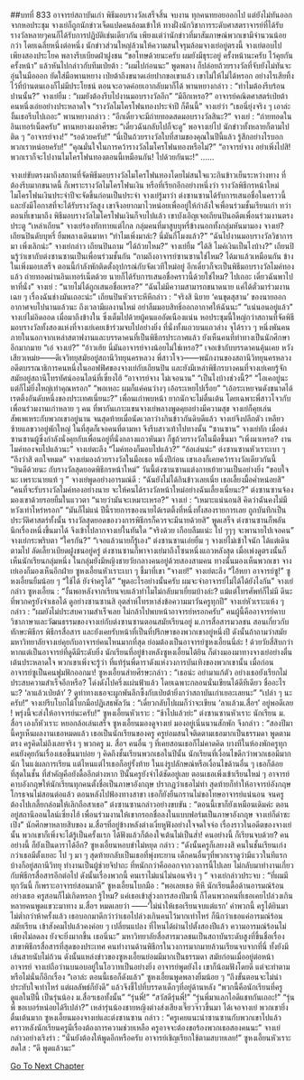 ##บทที่ 833 อาจารย์สถาบันเก่า
พิธีมอบรางวัลเสร็จสิ้น
จบงาน ทุกคนทยอยออกไป
แต่ยังไม่ทันออกจากหอประชุม จางเย่ก็ถูกนักข่าวเจ็ดแปดคนล้อมเข้าให้ ทางฝั่งนักวิชาการระดับศาสตราจารย์ที่ได้รับรางวัลหลายๆคนก็ได้รับการปฏิบัติเช่นเดียวกัน เพียงแต่ว่านักข่าวที่มาสัมภาษณ์พวกเขามีจำนวนน้อยกว่า โดยเฉลี่ยหนึ่งต่อหนึ่ง นักข่าวส่วนใหญ่ล้วนให้ความสนใจรุมล้อมจางเย่อยู่ตรงนี้
จางเย่ตอบไปเพียงสองประโยค พลางรีบเบียดฝ่าฝูงชน “ขอโทษด้วยนะครับ ผมยังมีธุระอยู่ ครั้งหน้านะครับ ไว้คุยกันครั้งหน้า” แล้วหันไปกล่าวกับทีมเป่ยต้า : “ผมไปก่อนนะ” พูดพลาง ก็ปล่อยถ้วยรางวัลที่จับยังไม่ทันจะอุ่นในมือออก ยัดใส่มือพานหยาง เป่ยต้าถึงขนาดเอ่ยปากขอเขาแล้ว เขาไม่ให้ไม่ได้หรอก อย่างไรเสียทิ้งไว้ที่บ้านตนเองก็ไม่มีประโยชน์ ตอนจะอวดค่อยเอากลับมาก็ได้
พานหยางกล่าว : “ทำไมต้องรีบร้อนปานนั้น?”
จางเย่ยิ้ม : “ผมยังต้องรีบไปงานมอบรางวัลอีก”
“มีอีกเหรอ?” อาจารย์คณิตศาสตร์เป่ยต้าคนหนึ่งเอ่ยอย่างประหลาดใจ
“รางวัลไมโครโฟนทองประจำปี ก็คืนนี้” จางเย่ว่า
“เธอนี่ยุ่งจริง ๆ เอาล่ะ งั้นเธอรีบไปเถอะ” พานหยางกล่าว : “อีกเดี๋ยวจะมีถ่ายทอดสดมอบรางวัลสินะ?”
จางเย่ : “ถ่ายทอดในอินเทอร์เน็ตครับ”
พานหยางผงกศีรษะ “เดี๋ยวฉันกลับไปก็จะดู”
พอจางเย่ไป นักข่าวทั้งหลายก็ตามไปติด ๆ
“อาจารย์จาง!”
“รอด้วยครับ!”
“นี่เป็นถ้วยรางวัลใบที่สามของคุณในปีนี้แล้ว รู้สึกอย่างไรบอกพวกเราหน่อยครับ!”
“คุณมั่นใจในการคว้ารางวัลไมโครโฟนทองหรือไม่?”
“อาจารย์จาง อย่าเพิ่งไปสิ! พวกเราก็จะไปงานไมโครโฟนทองตอนนี้เหมือนกัน! ไปด้วยกันนะ!”
……


จางเย่ขับตรงมาถึงสถานที่จัดพิธีมอบรางวัลไมโครโฟนทองโดยไม่สนใจแวะกินข้าวเย็นระหว่างทาง ที่ต้องรีบมากขนาดนี้ ก็เพราะรางวัลไมโครโฟนเงิน หรือที่เรียกอีกอย่างหนึ่งว่า รางวัลพิธีกรหน้าใหม่ไมโครโฟนเงินประจำปีจะจัดขึ้นก่อนเป็นประจำ จางเย่รู้มาว่า ต่งซานซานได้รับการเสนอชื่อในคราวนี้ และยังมีโอกาสที่จะได้รับรางวัลสูง เขาจึงอยากมาไวหน่อยเพื่ออยู่ให้กำลังใจเพื่อนร่วมชั้นเรียนเก่า
ทว่าตอนที่เขามาถึง พิธีมอบรางวัลไมโครโฟนเงินก็จบไปแล้ว
เขาบังเอิญเจอเถียนปินอดีตเพื่อนร่วมงานตรงประตู
“เหล่าเถียน” จางเย่ร้องทักทายแต่ไกล
กลุ่มคนที่มาสูบบุหรี่ข้างนอกทั้งกลุ่มหันมามอง จางเย่?
เถียนปินดับบุหรี่ ยิ้มพลางเดินมาหา “ทำไมเพิ่งมาล่ะ? นี่มันกี่โมงแล้ว?”
“ฉันไปงานมอบรางวัลวิชาการมา เพิ่งเลิกน่ะ” จางเย่กล่าว
เถียนปินถาม “ได้ถ้วยไหม?”
จางเย่ยิ้ม “ได้สิ ไมค์เงินเป็นไงบ้าง?”
เถียนปินรู้ว่าเขากับต่งซานซานเป็นเพื่อนร่วมชั้นกัน “ถามถึงอาจารย์ซานซานใช่ไหม? ได้มาแล้วเหมือนกัน ข้างในเพิ่งมอบเสร็จ ตอนนี้กำลังพักติดตั้งอุปกรณ์กับจัดเวทีใหม่อยู่ อีกเดี๋ยวก็จะเป็นพิธีมอบรางวัลไมค์ทองแล้ว ถ่ายทอดผ่านอินเทอร์เน็ตด้วย นายก็ได้รับการเสนอชื่อคราวนี้ด้วยใช่ไหม? ไปเถอะ เดี๋ยวฉันพาไปหาที่นั่ง”
จางเย่ : “นายไม่ได้ถูกเสนอชื่อเหรอ?”
“ฉันไม่มีความสามารถขนาดนาย แค่ได้ตั๋วมาร่วมงานเฉย ๆ เรื่องฉันช่างมันเถอะน่ะ” เถียนปินหัวเราะหึหึกล่าว : “จริงสิ นิยาย ‘คนขุดสุสาน’ ของนายออกอากาศจบไปนานแล้วนะ ถึงเวลามีผลงานใหม่ อย่าลืมมอบสิทธิ์ออกอากาศให้ฉันนะ”
“แน่นอนอยู่แล้ว” จางเย่ไม่อิดออด
เมื่อมาถึงข้างใน ซึ่งเต็มไปด้วยผู้คนแออัดเนืองแน่น หอประชุมนี้ใหญ่กว่าสถานที่จัดพิธีมอบรางวัลทั้งสองแห่งที่จางเย่เคยเข้าร่วมจบไปอย่างยิ่ง ที่นั่งทั้งแถวบนแถวล่าง จุได้ราว ๆ หนึ่งพันคน ภายในนอกจากเหล่าสตาฟงานและบรรดาคนที่เป็นพิธีกรประกาศแล้ว ยังเห็นคนที่ท่าทางเป็นนักศึกษาอีกมากมาย
“เอ๋ จางเย่?”
“อ้าวเฮ้ย นี่มันอาจารย์จางน้อยไม่ใช่เหรอ?”
เจอเข้ากับบรรดาคนคุ้นเคย
หวังเสียวเหม่ย——ดีเจวิทยุสมัยอยู่สถานีวิทยุนครหลวง
พี่สาวโจว——พนักงานของสถานีวิทยุนครหลวง อดีตบรรณาธิการคนหนึ่งในออฟฟิศของจางเย่กับเถียนปิน
และยังมีเหล่าพิธีกรบางคนที่จางเย่เคยรู้จักสมัยอยู่สถานีโทรทัศน์ออนไลน์ที่เซี่ยงไฮ้
“อาจารย์จาง ไม่เจอนาน”
“เป็นไงบ้างช่วงนี้?”
“โอเคอยู่นะ แต่ก็ไม่ยิ่งใหญ่เท่าคุณหรอก”
“พอเหอะ ผมก็แค่คนว่างๆ เอ้อระเหยไปเรื่อย”
“เอ้อระเหยจนดังขนาดได้เรตติ้งอันดับหนึ่งของประเทศเนี่ยนะ?”
เพื่อนเก่าพบหน้า ยากนักจะไม่ตื่นเต้น โดยเฉพาะพี่สาวโจวกับเพื่อนร่วมงานเก่าหลาย ๆ คน ที่พากันเกาะแขนจางเย่พลางพูดคุยอย่างมีความสุข จางเย่ก็คุยเล่นสัพเพเหระกับพวกเขาอยู่นาน จนสุดท้ายเมื่อนัดเวลาว่างกินข้าวกันดิบดีแล้ว จางเย่จึงปลีกตัว เหลียวซ้ายแลขวาอยู่พักใหญ่ ในที่สุดก็เจอคนที่ตามหา จึงรีบสาวเท้าไปทางนั้น
“ซานซาน” จางเย่ทัก
เมื่อต่งซานซานผู้ซึ่งกำลังนั่งคุยกับเพื่อนอยู่ที่นั่งกลางแถวหันมา ก็ชูถ้วยรางวัลในมือขึ้นมา “เพิ่งมาเหรอ? งานไมค์ทองจบไปแล้วนะ”
จางเย่ตะลึง “ไมค์ทองก็มอบไปแล้ว?”
“ล้อเล่นน่ะ” ต่งซานซานหัวเราะเบา ๆ
“ถึงว่าสิ ตกใจหมด” จางเย่มองถ้วยรางวัลในมือเธอ หนึ่งปีก่อน เขาเองก็เคยคว้ารางวัลเดียวกันนี้ “ยินดีด้วยนะ กับรางวัลสุดยอดพิธีกรหน้าใหม่”
วันนี้ต่งซานซานแต่งกายเย้ายวนเป็นอย่างยิ่ง “ขอบใจนะ เพราะนายแท้ ๆ ”
จางเย่พูดอย่างอารมณ์ดี : “ฉันยังไม่ได้กินข้าวเลยเนี่ย เธอเลี้ยงมื้อค่ำหน่อยสิ”
“คนที่จะรับรางวัลไมค์ทองอย่างนาย จะให้คนได้รางวัลหน้าใหม่อย่างฉันเลี้ยงเนี่ยนะ?” ต่งซานซานจ้องมองเขาด้วยรอยยิ้มในแววตา “นายว่ามันจะเหมาะเหรอ?”
จางเย่ : “เหมาะแน่นอนสิ คิดว่าฉันคงไม่มีหวังเท่าไหร่หรอก”
“มันก็ไม่แน่ ปีนี้รายการของนายได้เรตติ้งที่หนึ่งทั้งสองรายการเลย ถูกบันทึกเป็นประวัติศาสตร์ทั้งนั้น รางวัลสุดยอดของวงการพิธีกรก็ควรจะมีนายด้วยสิ” พูดเสร็จ ต่งซานซานก็พลันนึกเรื่องหนึ่งขึ้นมาได้ จึงเข้าไปลากจางเย่ในทันใด “จริงด้วย เกือบลืมแน่ะ ไป ๆๆๆ จะพานายไปเจอคน”
จางเย่กระพริบตา “ใครกัน?”
“เจอแล้วนายก็รู้เอง” ต่งซานซานเอ่ยยิ้ม ๆ
จางเย่ไม่เข้าใจนัก ได้แต่เดินตามไป
ลัดเลี้ยวเบียดฝูงชนอยู่ครู่ ต่งซานซานก็พาจางเย่มาถึงโซนหนึ่งแถวหลังสุด เมื่อเพ่งดูตรงนั้นก็เห็นนักเรียนกลุ่มหนึ่ง ในกลุ่มยังมีหญิงชายวัยกลางคนอยู่ด้วยสองสามคน
ทางนั้นมองเห็นพวกเขา
จางเย่เองก็มองเห็นอีกฝ่าย
ซูหงเอี้ยนหัวเราะเบา ๆ ชี้มาที่เขา “จางเย่!”
จางเย่ตะลึง “ไอ้หยา อาจารย์ซู!”
ซูหงเอี้ยนยิ้มน้อย ๆ “ใช้ได้ ยังจำครูได้”
“พูดอะไรอย่างนั้นครับ ผมจะจำอาจารย์ไม่ได้ได้ยังไงกัน” จางเย่กล่าว
ซูหงเอี้ยน : “งั้นพอหลังจากเรียนจบแล้วทำไมไม่กลับมาเยี่ยมบ้างล่ะ? แม้แต่โทรศัพท์ก็ไม่มี ดีนะที่พวกครูยังจำเธอได้ ดูอย่างซานซานสิ อุตส่าห์โทรหาส่งข้อความมาวันครูทุกปี”
จางเย่หัวเราะแห้ง ๆ กล่าว : “ผมยังไม่ประสบความสำเร็จเลย ไม่กล้าไปพบหน้าอาจารย์หรอกครับ”
คนผู้นี้คืออาจารย์คาบวิชาภาษาและวัฒนธรรมของจางเย่กับต่งซานซานตอนสมัยเรียนอยู่ ม.การสื่อสารมวลชน สอนเกี่ยวกับทักษะพิธีกร พิธีกรสื่อสาร และยังเคยรับหน้าที่เป็นที่ปรึกษาของพวกเขาอยู่หนึ่งปี ดังนั้นถ้าถามว่าสมัยมหาวิทยาลัยจางเย่คุยกับอาจารย์คนไหนมากที่สุด ย่อมต้องเป็นอาจารย์ซูหงเอี้ยนนี่ล่ะ !
ด้วยวัยสี่สิบกว่า หากแต่เป็นอาจารย์ที่ดูดีมีระดับยิ่ง
นักเรียนที่อยู่ข้างหลังซูหงเอี้ยนได้ยิน ก็ต่างมองมาทางจางเย่อย่างตื่นเต้นประหลาดใจ พวกเขาเพิ่งจะรู้ว่า ที่แท้รุ่นพี่ดาราดังแห่งวงการบันเทิงของพวกเขานั้น เมื่อก่อนอาจารย์ซูเป็นคนฟูมฟักออกมา!
ซูหงเอี้ยนส่ายศีรษะกล่าว : “เธอน่ะ อย่ามาแก้ตัว อย่างเธอยังเรียกไม่ประสบความสำเร็จอีกหรือ? โด่งดังไปครึ่งแผ่นฟ้าแล้ว โดยเฉพาะกลอนนั่นเขียนได้ดีทีเดียว ชื่ออะไรนะ? ‘ลาแล้วเป่ยต้า’ ? ดูท่าทางเธอจะผูกพันลึกซึ้งกับเป่ยต้ายิ่งกว่าสถาบันเก่าเยอะเลยนะ”
“เปล่า ๆ นะครับ!” จางเย่รีบโบกไม้โบกมือปฏิเสธพัลวัน : “เดี๋ยวกลับไปผมก็ว่าจะเขียน ‘ลาแล้วม.สื่อฯ’ อยู่พอดีเลย ! พรุ่งนี้จะส่งให้อาจารย์นะครับ!”
ซูหงเอี้ยนหัวเราะ : “ช้าไปแล้วย่ะ”
ต่งซานซานหัวเราะ
นักเรียน ม. สื่อฯ เองก็หัวเราะ
หยอกล้อเล่นเสร็จ ซูหงเอี้ยนมองดูจางเย่ มองอยู่เนิ่นนานสักพัก จึงกล่าว : “สองปีมานี้ครูเห็นผลงานเธอหมดแล้ว เธอเป็นนักเรียนของครู ครูย่อมสนใจติดตามเธอมากเป็นธรรมดา พูดตามตรง ครูคิดไม่ถึงเลยจริง ๆ พวกครู ม. สื่อฯ คนอื่น ๆ ที่เคยสอนเธอก็ไม่คาดคิด บางทีในห้องพักครูทุกคนยังคุยกันเรื่องเธอขึ้นมาบ่อย ๆ คิดถึงชั้นเรียนพวกเธอในปีนั้น นักเรียนที่เงื่อนไขดีกว่าพวกเธอมีมากนัก ในแง่ผลการเรียน แต่ไหนแต่ไรเธอก็อยู่รั้งท้าย ในแง่รูปลักษณ์หรือเงื่อนไขด้านอื่น ๆ เธอก็ด้อยที่สุดในชั้น ที่สำคัญคือยังดื้ออีกต่างหาก ปีนั้นครูยังจำได้ชัดอยู่เลย ตอนเธอเพิ่งเข้าเรียนใหม่ ๆ อาจารย์คาบอังกฤษให้นักเรียนทุกคนตั้งชื่อเป็นภาษาอังกฤษ ปรากฏว่าเธอไม่ทำ สุดท้ายก็ทำให้อาจารย์อังกฤษโกรธจนไม่สอนต่อแล้ว ตอนหลังไปฟ้องทางสาขา เธอก็ยังยืนกรานไม่ขอโทษอาจารย์แน่นอน จนครูต้องไปเกลี้ยกล่อมให้เลิกถือสาเธอ”
ต่งซานซานกล่าวอย่างขบขัน : “ตอนนี้เขาก็ยังเหมือนเดิมค่ะ ตอนอยู่สถานีออนไลน์เซี่ยงไฮ้ เพื่อนร่วมงานให้เขากรอกชื่อลงในแบบฟอร์มเป็นภาษาอังกฤษ จางเย่ก็ด่าซะเปิง”
นักศึกษาหลายสิบของ ม.สื่อฯที่อยู่ข้างหลังต่างเงี่ยหูฟังอย่างใจจดใจจ่อ เรื่องราวในอดีตของจางเย่นั้น พวกเขาก็เพิ่งจะได้รู้เป็นครั้งแรก ได้ฟังแล้วก็ต้องใจเต้นไม่เป็นส่ำ!
คนอย่างนี้ ก็เรียนจบด้วย?
คนอย่างนี้ ก็ยังเป็นดาราได้อีก?
ซูหงเอี้ยนหอบขำไม่หยุด กล่าว : “ดังนั้นครูก็เลยงงสิ คนในชั้นเรียนเก่งกว่าเธอมีตั้งเยอะ ไป ๆ มา ๆ สุดท้ายกลับเป็นเธอที่พุ่งทะยาน เด็กคนอื่นๆที่พวกเราดูว่ามีแววในทีแรก บ้างก็อยู่สถานีวิทยุ ทำงานเป็นผู้ช่วยจิปาถะ ที่หนักกว่าคือออกจากวงการนี้ไปเลย ไม่กลับมาทำงานเกี่ยวกับพิธีกรสื่อสารอีกต่อไป ดังนั้นเรื่องพวกนี้ คนเราไม่แน่ไม่นอนจริง ๆ ”
จางเย่กล่าวประจบ : “ที่ผมมีทุกวันนี้ ก็เพราะอาจารย์สอนมาดี”
ซูหงเอี้ยนโบกมือ : “พอเลยเธอ หึหึ นักเรียนดื้อด้านอารมณ์ร้อนอย่างเธอ ครูสอนก็ไม่เกิดหรอก รู้ไหม? แค่เธอเข้าสู่วงการสองปีมานี้ ก็โดนพวกคนที่เธอเคยไปล่วงเกินหลายคนพูดแขวะมาทาง ม.สื่อฯ หมดเลยว่า ——‘ไม่น่าให้เธอเรียนจบแต่แรก’ คำพวกนี้ ครูได้ยินมาไม่ต่ำกว่าห้าครั้งแล้ว เธอบอกมาดีกว่าว่าเธอไปล่วงเกินคนไว้มากเท่าไหร่ ก็นึกว่าเธอแค่อารมณ์ร้อนสมัยเรียน เข้าสังคมไปแล้วคงค่อย ๆ เปลี่ยนแปลง ที่ไหนได้ผ่านไปตั้งสองปีแล้ว ความอารมณ์ร้อนไม่เพียงไม่ลดลง ยังจะยิ่งมากขึ้น เธอนี่นะ”
มหาวิทยาลัยสื่อสารมวลชนเป็นสถาบันระดับสูงที่ขึ้นชื่อเรื่องสาขาพิธีกรสื่อสารที่สุดของประเทศ คนทำงานด้านพิธีกรในวงการมากมายล้วนเรียนจบจากที่นี่ ทั้งยังมีเส้นสายนับไม่ถ้วน ดังนั้นแหล่งข่าวของซูหงเอี้ยนย่อมมีมากเป็นธรรมดา
สมัยก่อนเมื่ออยู่ต่อหน้าอาจารย์ จางเย่ถือว่านบนอบอยู่ในโอวาทเป็นอย่างยิ่ง อาจารย์พูดยังไง เขาก็น้อมฟังโดยดี แต่จะทำตามหรือไม่นั่นก็อีกเรื่อง
“เอาล่ะ ตอนนี้เธอก็ดังแล้ว” ซูหงเอี้ยนพูดพลางยิ้มน้อย ๆ “ถึงขั้นตอนจะไม่น่าประทับใจเท่าไหร่ แต่ผลลัพธ์ก็ยังดี” แล้วจึงชี้ไปที่บรรดาเด็กๆที่อยู่ด้านหลัง “พวกนี้คือนักเรียนที่ครูดูแลในปีนี้ เป็นรุ่นน้อง ม.สื่อฯเธอทั้งนั้น”
“รุ่นพี่!”
“สวัสดีรุ่นพี่!”
“รุ่นพี่มาแลกไอดีแชทกันเถอะ!”
“รุ่นพี่ ขอเบอร์หน่อยได้รึเปล่า?”
เหล่ารุ่นน้องชายหญิงต่างส่งเสียงเจี๊ยวจ๊าวขึ้นมา ได้เจอจางเย่ พวกเขายิ่งตื่นเต้นมาก
ซูหงเอี้ยนมองจางเย่และต่งซานซาน กล่าว : “ครูเคยแนะนำซานซานกับพวกเขาไปแล้ว คราวหลังนักเรียนครูมีเรื่องต้องการความช่วยเหลือ ครูอาจจะต้องขอร้องพวกเธอสองคนนะ”
จางเย่กล่าวอย่างเริงร่า : “นั่นยังต้องให้พูดอีกหรือครับ อาจารย์เชิญเรียกใช้ตามสบายเลย!”
ซูหงเอี้ยนหัวเราะสดใส : “ดี พูดแล้วนะ”








[Go To Next Chapter]( ./31.md)